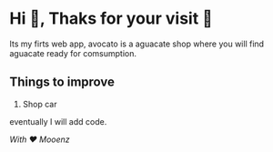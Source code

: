 # **Hi 👋, Thaks for your visit 🥰**
Its my firts web app, avocato is a aguacate shop where you will find aguacate ready for comsumption.

## **Things to improve**

1. Shop car

eventually I will add code.

*With ❤️ Mooenz*